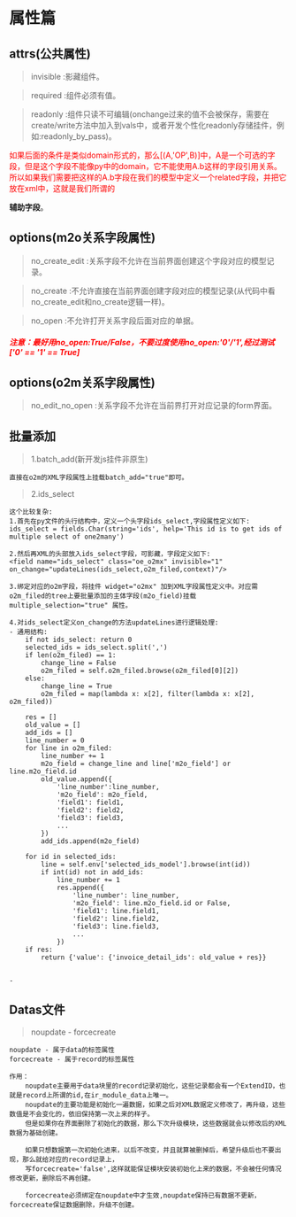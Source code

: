 # 属性篇

## attrs(公共属性)
> invisible
:影藏组件。

> required
:组件必须有值。

> readonly
:组件只读不可编辑(onchange过来的值不会被保存，需要在create/write方法中加入到vals中，或者开发个性化readonly存储挂件，例如:readonly_by_pass)。

<p style="color:red">
如果后面的条件是类似domain形式的，那么[(A,'OP',B)]中，A是一个可选的字段，但是这个字段不能像py中的domain，它不能使用A.b这样的字段引用关系。
所以如果我们需要把这样的A.b字段在我们的模型中定义一个related字段，并把它放在xml中，这就是我们所谓的</p><B>辅助字段</B>。

## options(m2o关系字段属性)
> no_create_edit
:关系字段不允许在当前界面创建这个字段对应的模型记录。

> no_create
:不允许直接在当前界面创建字段对应的模型记录(从代码中看no_create_edit和no_create逻辑一样)。

> no_open
:不允许打开关系字段后面对应的单据。

<h5 style="color:red;">注意：最好用no_open:True/False，不要过度使用no_open:'0'/'1',经过测试['0' == '1' == True]</h5>

## options(o2m关系字段属性)
> no_edit_no_open
:关系字段不允许在当前界打开对应记录的form界面。

## 批量添加
> 1.batch_add(新开发js挂件非原生)

    直接在o2m的XML字段属性上挂载batch_add="true"即可。

> 2.ids_select

    这个比较复杂:
    1.首先在py文件的头行结构中，定义一个头字段ids_select,字段属性定义如下:
    ids_select = fields.Char(string='ids', help='This id is to get ids of multiple select of one2many')
    
    2.然后再XML的头部放入ids_select字段，可影藏，字段定义如下:
    <field name="ids_select" class="oe_o2mx" invisible="1" on_change="updateLines(ids_select,o2m_filed,context)"/>
    
    3.绑定对应的o2m字段，将挂件 widget="o2mx" 加到XML字段属性定义中。对应需o2m_filed的tree上要批量添加的主体字段(m2o_field)挂载 multiple_selection="true" 属性。
    
    4.对ids_select定义on_change的方法updateLines进行逻辑处理:
    - 通用结构:
        if not ids_select: return 0
        selected_ids = ids_select.split(',')
        if len(o2m_filed) == 1:
            change_line = False
            o2m_filed = self.o2m_filed.browse(o2m_filed[0][2])
        else:
            change_line = True
            o2m_filed = map(lambda x: x[2], filter(lambda x: x[2], o2m_filed))

        res = []
        old_value = []
        add_ids = []
        line_number = 0
        for line in o2m_filed:
            line_number += 1
            m2o_field = change_line and line['m2o_field'] or line.m2o_field.id
            old_value.append({
                'line_number':line_number,
                'm2o_field': m2o_field,
                'field1': field1,
                'field2': field2,
                'field3': field3,
                ...
            })
            add_ids.append(m2o_field)

        for id in selected_ids:
            line = self.env['selected_ids_model'].browse(int(id))
            if int(id) not in add_ids:
                line_number += 1
                res.append({
                    'line_number': line_number,
                    'm2o_field': line.m2o_field.id or False,
                    'field1': line.field1,
                    'field2': line.field2,
                    'field3': line.field3,
                    ...
                })
        if res:
            return {'value': {'invoice_detail_ids': old_value + res}}

    
    -

## Datas文件
>noupdate - forcecreate

```text
noupdate - 属于data的标签属性
forcecreate - 属于record的标签属性

作用：
    noupdate主要用于data块里的record记录初始化，这些记录都会有一个ExtendID，也就是record上所谓的id,在ir_module_data上唯一。
    noupdate的主要功能是初始化一遍数据，如果之后对XML数据定义修改了，再升级，这些数值是不会变化的，依旧保持第一次上来的样子。
    但是如果你在界面删除了初始化的数据，那么下次升级模块，这些数据就会以修改后的XML数据为基础创建。
    
    如果只想数据第一次初始化进来，以后不改变，并且就算被删掉后，希望升级后也不要出现，那么就给对应的record记录上，
    写forcecreate='false',这样就能保证模块安装初始化上来的数据，不会被任何情况修改更新，删除后不再创建。
    
    forcecreate必须绑定在noupdate中才生效,noupdate保持已有数据不更新，forcecreate保证数据删除，升级不创建。
```
